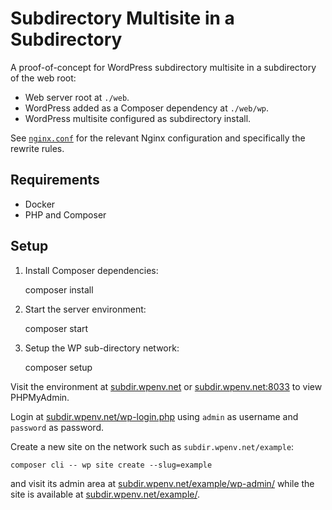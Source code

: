 # Subdirectory Multisite in a Subdirectory

A proof-of-concept for WordPress subdirectory multisite in a subdirectory of the web root:

- Web server root at `./web`.
- WordPress added as a Composer dependency at `./web/wp`.
- WordPress multisite configured as subdirectory install.

See [`nginx.conf`](nginx.conf) for the relevant Nginx configuration and specifically the rewrite rules.


## Requirements

- Docker
- PHP and Composer


## Setup

1. Install Composer dependencies:

    composer install

2. Start the server environment:

    composer start

3. Setup the WP sub-directory network:

    composer setup

Visit the environment at [subdir.wpenv.net](http://subdir.wpenv.net) or [subdir.wpenv.net:8033](http://subdir.wpenv.net:8033) to view PHPMyAdmin.

Login at [subdir.wpenv.net/wp-login.php](http://subdir.wpenv.net/wp-login.php) using `admin` as username and `password` as password.

Create a new site on the network such as `subdir.wpenv.net/example`:

    composer cli -- wp site create --slug=example

and visit its admin area at [subdir.wpenv.net/example/wp-admin/](http://subdir.wpenv.net/example/wp-admin/) while the site is available at [subdir.wpenv.net/example/](http://subdir.wpenv.net/example/).

